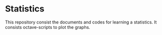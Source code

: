 # Statistics
This repository consist the documents and codes for learning a statistics. It consists octave-scripts to plot the graphs. 

